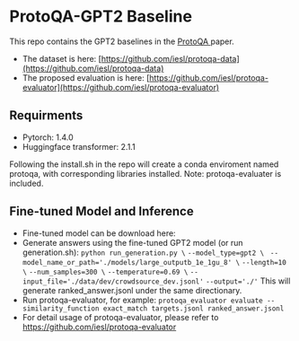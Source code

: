 # ProtoQA-GPT2 Baseline

This repo contains the GPT2 baselines in the [ ProtoQA ](https://www.aclweb.org/anthology/2020.emnlp-main.85.pdf) paper. 
- The dataset is here: [https://github.com/iesl/protoqa-data](https://github.com/iesl/protoqa-data)
- The proposed evaluation is here: [https://github.com/iesl/protoqa-evaluator](https://github.com/iesl/protoqa-evaluator)

## Requirments
- Pytorch: 1.4.0
- Huggingface transformer: 2.1.1

Following the install.sh in the repo will create a conda enviroment named protoqa, with corresponding libraries installed. Note: protoqa-evaluater is included. 

## Fine-tuned Model and Inference
- Fine-tuned model can be download here: 
- Generate answers using the fine-tuned GPT2 model (or run generation.sh):
`python run_generation.py \` 
	`--model_type=gpt2 \`
   ` --model_name_or_path='./models/large_outputb_1e_1gu_8' \`
    `--length=10 \`
    `--num_samples=300 \`
    `--temperature=0.69 \`
    `--input_file='./data/dev/crowdsource_dev.jsonl'`
    `--output='./'`
    This will generate ranked_answer.jsonl under the same directionary. 
- Run protoqa-evaluator, for example:
`protoqa_evaluator evaluate --similarity_function exact_match targets.jsonl ranked_answer.jsonl`
- For detail usage of protoqa-evaluator, please refer to https://github.com/iesl/protoqa-evaluator


